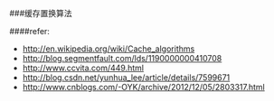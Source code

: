 ###缓存置换算法

####refer:
- http://en.wikipedia.org/wiki/Cache_algorithms
- http://blog.segmentfault.com/lds/1190000000410708
- http://www.ccvita.com/449.html
- http://blog.csdn.net/yunhua_lee/article/details/7599671
- http://www.cnblogs.com/-OYK/archive/2012/12/05/2803317.html
